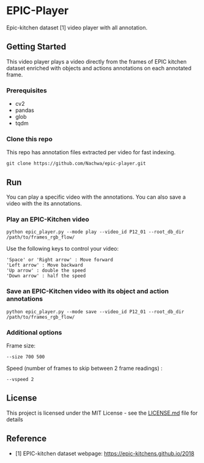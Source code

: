 # EPIC-Player

Epic-kitchen dataset [1] video player with all annotation.


## Getting Started

This video player plays a video directly from the frames of EPIC kitchen dataset enriched with objects and actions annotations on each annotated frame. 

### Prerequisites

* cv2
* pandas
* glob
* tqdm


### Clone this repo

This repo has annotation files extracted per video for fast indexing.

```
git clone https://github.com/Nachwa/epic-player.git
```

## Run

You can play a specific video with the annotations.
You can also save a video with the its annotations.

### Play an EPIC-Kitchen video

```
python epic_player.py --mode play --video_id P12_01 --root_db_dir /path/to/frames_rgb_flow/
```

Use the following keys to control your video:
```
'Space' or 'Right arrow' : Move forward
'Left arrow' : Move backward
'Up arrow' : double the speed
'Down arrow' : half the speed
```


### Save an EPIC-Kitchen video with its object and action annotations

```
python epic_player.py --mode save --video_id P12_01 --root_db_dir /path/to/frames_rgb_flow/
```

### Additional options

Frame size:

```
--size 700 500
```
Speed (number of frames to skip between 2 frame readings) :
```
--vspeed 2
```

## License

This project is licensed under the MIT License - see the [LICENSE.md](LICENSE.md) file for details

## Reference

* [1] EPIC-kitchen dataset webpage: https://epic-kitchens.github.io/2018

